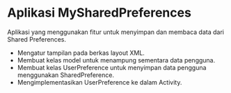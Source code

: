 # Aplikasi MySharedPreferences
Aplikasi yang menggunakan fitur untuk menyimpan dan membaca data dari Shared Preferences.

- Mengatur tampilan pada berkas layout XML.
- Membuat kelas model untuk menampung sementara data pengguna.
- Membuat kelas UserPreference untuk menyimpan data pengguna menggunakan SharedPreference.
- Mengimplementasikan UserPreference ke dalam Activity.
